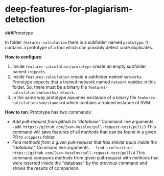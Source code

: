 # deep-features-for-plagiarism-detection

###Prototype

In folder `features-calculation` there is a subfolder named `prototype`. It contains a prototype of a tool which can possibly detect code duplicates.

**How to configure**:

1. Inside `features-calculation/prototype` create an empty subfolder named `snippets`.
2. Inside `features-calculation` create a subfolder named `networks`. Prototype expects that a trained network named `network` resides in this folder. So, there must be a binary file `features-calculation/networks/network`.
3. In the same way prototype assumes existance of a binary file `features-calculation/svm/standard` which contains a trained instance of SVM.

**How to run**:
Prototype has two commands:

- *Add pull-request from github to "database"*
Command line arguments: `--add https://github.com/Ivan-Veselov/pull-request-test/pull/3`
This command will save features of all methods that can be found in a given PR to `snippets` folder.
- *Find methods from a given pull-request that has similar pairs inside the "database"*
Command line arguments: `--find-similarities https://github.com/Ivan-Veselov/pull-request-test/pull/4`
This command compares methods from given pull-request with methods that were inserted inside the "database" by the previous command and shows the results of comparison.